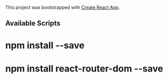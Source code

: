 This project was bootstrapped with [Create React App](https://github.com/facebook/create-react-app).

## Available Scripts

# npm install --save

# npm install react-router-dom --save

